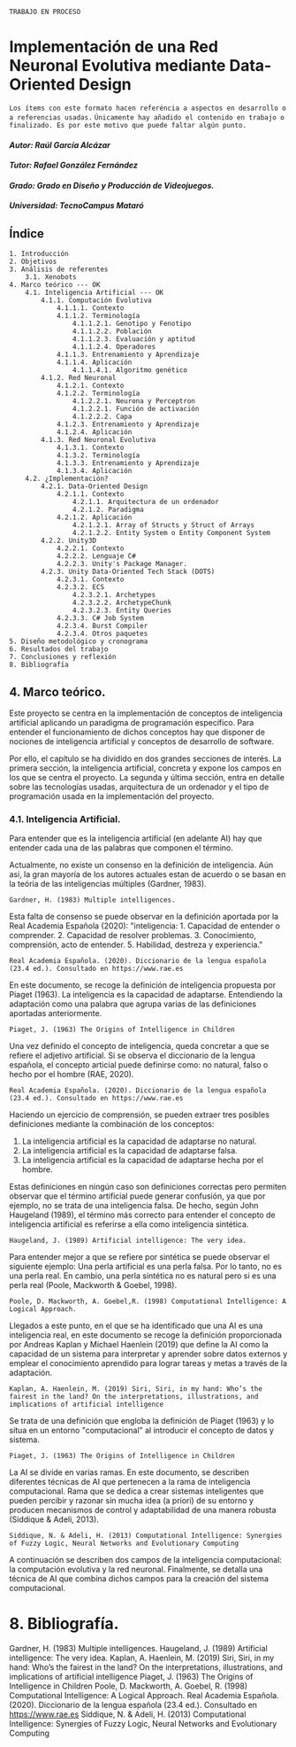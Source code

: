 
`TRABAJO EN PROCESO`

# Implementación de una Red Neuronal Evolutiva mediante Data-Oriented Design

`Los ítems con este formato hacen referéncia a aspectos en desarrollo o a referencias usadas.`
`Únicamente hay añadido el contenido en trabajo o finalizado. Es por este motivo que puede faltar algún punto.`

#### ***Autor: Raúl García Alcázar*** 
#### ***Tutor: Rafael González Fernández***
#### ***Grado: Grado en Diseño y Producción de Videojuegos.***
#### ***Universidad: TecnoCampus Mataró***

## Índice
```
1. Introducción
2. Objetivos
3. Análisis de referentes
    3.1. Xenobots
4. Marco teórico --- OK 
    4.1. Inteligencia Artificial --- OK 
        4.1.1. Computación Evolutiva
            4.1.1.1. Contexto
            4.1.1.2. Terminología
                4.1.1.2.1. Genotipo y Fenotipo
                4.1.1.2.2. Población
                4.1.1.2.3. Evaluación y aptitud
                4.1.1.2.4. Operadores
            4.1.1.3. Entrenamiento y Aprendizaje
            4.1.1.4. Aplicación
                4.1.1.4.1. Algoritmo genético
        4.1.2. Red Neuronal
            4.1.2.1. Contexto
            4.1.2.2. Terminología
                4.1.2.2.1. Neurona y Perceptron
                4.1.2.2.1. Función de activación
                4.1.2.2.2. Capa
            4.1.2.3. Entrenamiento y Aprendizaje
            4.1.2.4. Aplicación
        4.1.3. Red Neuronal Evolutiva
            4.1.3.1. Contexto
            4.1.3.2. Terminología
            4.1.3.3. Entrenamiento y Aprendizaje
            4.1.3.4. Aplicación
    4.2. ¿Implementación?
        4.2.1. Data-Oriented Design 
            4.2.1.1. Contexto
                4.2.1.1. Arquitectura de un ordenador
                4.2.1.2. Paradigma
            4.2.1.2. Aplicación
                4.2.1.2.1. Array of Structs y Struct of Arrays
                4.2.1.2.2. Entity System o Entity Component System
        4.2.2. Unity3D
            4.2.2.1. Contexto
            4.2.2.2. Lenguaje C#
            4.2.2.3. Unity's Package Manager.
        4.2.3. Unity Data-Oriented Tech Stack (DOTS)
            4.2.3.1. Contexto
            4.2.3.2. ECS
                4.2.3.2.1. Archetypes
                4.2.3.2.2. ArchetypeChunk
                4.2.3.2.3. Entity Queries
            4.2.3.3. C# Job System   
            4.2.3.4. Burst Compiler 
            4.2.3.4. Otros paquetes
5. Diseño metodológico y cronograma
6. Resultados del trabajo
7. Conclusiones y reflexión
8. Bibliografía  
```

## 4. Marco teórico.
Este proyecto se centra en la implementación de conceptos de inteligencia artificial aplicando un paradigma de programación específico. Para entender el funcionamiento de dichos conceptos hay que disponer de nociones de inteligencia artificial y conceptos de desarrollo de software. 

Por ello, el capítulo se ha dividido en dos grandes secciones de interés. La primera sección, la inteligencia artificial, concreta y expone los campos en los que se centra el proyecto. La segunda y última sección, entra en detalle sobre las tecnologías usadas, arquitectura de un ordenador y el tipo de programación usada en la implementación del proyecto.


### 4.1. Inteligencia Artificial.
Para entender que es la inteligencia artificial (en adelante AI) hay que entender cada una de las palabras que componen el término.

Actualmente, no existe un consenso en la definición de inteligencia. Aún así, la gran mayoría de los autores actuales estan de acuerdo o se basan en la teória de las inteligencias múltiples (Gardner, 1983).

`Gardner, H. (1983) Multiple intelligences.`

Esta falta de consenso se puede observar en la definición aportada por la Real Academia Española (2020): "inteligencia: 1. Capacidad de entender o comprender. 2. Capacidad de resolver problemas. 3. Conocimiento, comprensión, acto de entender. 5. Habilidad, destreza y experiencia."

`Real Academia Española. (2020). Diccionario de la lengua española (23.4 ed.). Consultado en https://www.rae.es`

En este documento, se recoge la definición de inteligencia propuesta por Piaget (1963). La inteligencia es la capacidad de adaptarse. Entendiendo la adaptación como una palabra que agrupa varias de las definiciones aportadas anteriormente.

`Piaget, J. (1963) The Origins of Intelligence in Children`

Una vez definido el concepto de inteligencia, queda concretar a que se refiere el adjetivo artificial. Si se observa el diccionario de la lengua española, el concepto articial puede definirse como: no natural, falso o hecho por el hombre (RAE, 2020). 

`Real Academia Española. (2020). Diccionario de la lengua española (23.4 ed.). Consultado en https://www.rae.es`

Haciendo un ejercicio de comprensión, se pueden extraer tres posibles definiciones mediante la combinación de los conceptos:
1. La inteligencia artificial es la capacidad de adaptarse no natural.
1. La inteligencia artificial es la capacidad de adaptarse falsa.
1. La inteligencia artificial es la capacidad de adaptarse hecha por el hombre.

Estas definiciones en ningún caso son definiciones correctas pero permiten observar que el término artificial puede generar confusión, ya que por ejemplo, no se trata de una inteligencia falsa. De hecho, según John Haugeland (1989), el término más correcto para entender el concepto de inteligencia artificial es referirse a ella como inteligencia sintética.

`Haugeland, J. (1989) Artificial intelligence: The very idea.`

Para entender mejor a que se refiere por sintética se puede observar el siguiente ejemplo:
Una perla artificial es una perla falsa. Por lo tanto, no es una perla real. En cambio, una perla sintética no es natural pero si es una perla real (Poole, Mackworth & Goebel, 1998).

`Poole, D. Mackworth, A. Goebel,R. (1998) Computational Intelligence: A Logical Approach.`

Llegados a este punto, en el que se ha identificado que una AI es una inteligencia real, en este documento se recoge la definición proporcionada por Andreas Kaplan y Michael Haenlein (2019) que define la AI como la capacidad de un sistema para interpretar y aprender sobre datos externos y emplear el conocimiento aprendido para lograr tareas y metas a través de la adaptación.

`Kaplan, A. Haenlein, M. (2019) Siri, Siri, in my hand: Who’s the fairest in the land? On the interpretations, illustrations, and implications of artificial intelligence`

Se trata de una definición que engloba la definición de Piaget (1963) y lo situa en un entorno "computacional" al introducir el concepto de datos y sistema. 

`Piaget, J. (1963) The Origins of Intelligence in Children`

La AI se divide en varias ramas. En este documento, se describen diferentes técnicas de AI que pertenecen a la rama de inteligencia computacional. Rama que se dedica a crear sistemas inteligentes que pueden percibir y razonar sin mucha idea (a priori) de su entorno y producen mecanismos de control y adaptabilidad de una manera robusta (Siddique & Adeli, 2013).

`Siddique, N. & Adeli, H. (2013) Computational Intelligence: Synergies of Fuzzy Logic, Neural Networks and Evolutionary Computing`

A continuación se describen dos campos de la inteligencia computacional: la computación evolutiva y la red neuronal. Finalmente, se detalla una técnica de AI que combina dichos campos para la creación del sistema computacional.

# 8. Bibliografía.
Gardner, H. (1983) Multiple intelligences.
Haugeland, J. (1989) Artificial intelligence: The very idea.
Kaplan, A. Haenlein, M. (2019) Siri, Siri, in my hand: Who’s the fairest in the land? On the interpretations, illustrations, and implications of artificial intelligence
Piaget, J. (1963) The Origins of Intelligence in Children
Poole, D. Mackworth, A. Goebel, R. (1998) Computational Intelligence: A Logical Approach.
Real Academia Española. (2020). Diccionario de la lengua española (23.4 ed.). Consultado en https://www.rae.es
Siddique, N. & Adeli, H. (2013) Computational Intelligence: Synergies of Fuzzy Logic, Neural Networks and Evolutionary Computing
